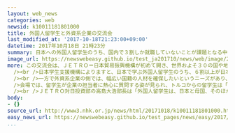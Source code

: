 ```yaml
---
layout: web_news
categories: web
newsid: k10011181801000
title: 外国人留学生と外資系企業の交流会
last_modified_at: '2017-10-18T21:23:00+09:00'
datetime: 2017年10月18日 21時23分
summary: 日本への外国人留学生のうち、国内で３割しか就職していないことが課題となる中、外国人留学生と国内に拠点を持つ外資系企業の担当者との交流会が１８日、東京で開かれました。
image_url: https://newswebeasy.github.io/test_ja201710/news/web/image/2017/10/18/K10011181801_1710181936_1710182023_01_02.jpg
more: この交流会は、ＪＥＴＲＯ＝日本貿易振興機構が初めて開き、世界およそ３０の国や地域からの外国人留学生など合わせて２００人余りと、日本国内に拠点がある外資系企業およそ６０社が参加しました。<br
  /><br />日本学生支援機構によりますと、日本で学ぶ外国人留学生のうち、６割以上が日本で働くことを希望していますが、実際に就職したのは全体の３０％程度にとどまっています。<br
  /><br />一方で外資系企業の側では、幅広い国籍の人材を確保したいというニーズがあり、交流会にはＩＴ関連や旅行・ホテルなどの企業が参加しました。<br /><br
  />会場では、留学生が企業の担当者に熱心に質問する姿が見られ、トルコからの留学生は「日本の就職活動で必要なエントリーシートを書くのが難しい。企業側にどう書けばよいのか学びたい」と話していました。<br
  /><br />ＪＥＴＲＯ対日投資部の高島大浩部長は「外国人留学生は、日本と母国、そのほかの国での経験があり、グローバルに活躍できる素養を持っている。企業が国際展開する時代には欠かせない人材なので、支援をしていきたい」と話していました。
body:
- {}
source_url: http://www3.nhk.or.jp/news/html/20171018/k10011181801000.html
easy_news_url: https://newswebeasy.github.io/test_pages/news/easy/2017/10/19/日本で働きたい留学生と世界で仕事をする会社が話す会
...
```

